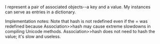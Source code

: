 I represent a pair of associated objects--a key and a value. My instances can serve as entries in a dictionary.


Implementation notes: 
Note that hash is not redefined even if the = was redefined because Association>>hash may cause extreme slowdowns in compiling Unicode methods. Association>>hash does not need to hash the value; it's slow and useless.

